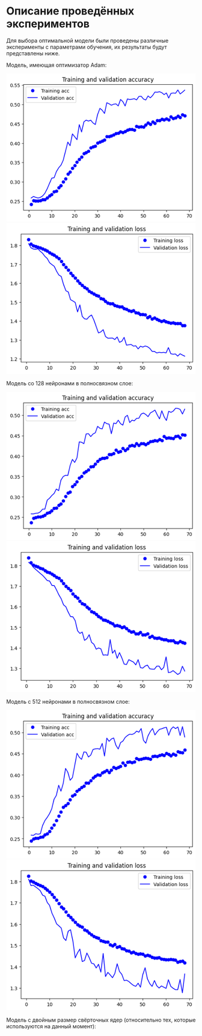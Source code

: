 # Описание проведённых экспериментов

Для выбора оптимальной модели были проведены различные эксперименты с параметрами обучения, их результаты будут представлены ниже.

Модель, имеющая оптимизатор Adam:

![](exp_images/ADAM_acc.png)
![](exp_images/ADAM_loss.png)

Модель со 128 нейронами в полносвязном слое:

![](exp_images/128n_acc.png)
![](exp_images/128m_loss.png)

Модель с 512 нейронами в полносвязном слое:

![](exp_images/512n_acc.png)
![](exp_images/512n_loss.png)

Модель с двойным размер свёрточных ядер (относительно тех, которые используются на данный момент):
